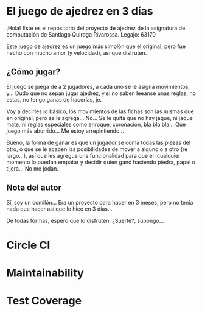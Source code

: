 # El juego de ajedrez en 3 días

¡Hola! Este es el repositorio del proyecto de ajedrez de la asignatura de computación de Santiago Quiroga Rivarossa. Legajo: 63170

Este juego de ajedrez es un juego más simplón que el original, pero fue hecho
con mucho amor (y velocidad), así que disfruten.

## ¿Cómo jugar?

El juego se juega de a 2 jugadores, a cada uno se le asigna movimientos, y...
Dudo que no sepan jugar ajedrez, y si no saben leeanse unas reglas, no estas, no
tengo ganas de hacerlas, je.

Voy a decirles lo básico, los movimientos de las fichas son las mismas que en original, pero se le agrega... No... Se le quita que no hay jaque, ni jaque mate, ni reglas especiales como enroque, coronación, bla bla bla... Que juego más aburrido... Me estoy arrepintiendo...

Bueno, la forma de ganar es que un jugador se coma todas las piezas del otro, o que se le acaben las posibilidades de mover a alguno o a otro (re largo...), así que les agregue una funcionalidad para que en cualquier momento lo puedan empatar y decidir quien ganó haciendo piedra, papel o tijera... No me jodan.

## Nota del autor

Sí, soy un comilón... Era un proyecto para hacer en 3 meses, pero no tenía nada que hacer así que lo hice en 3 días... 

De todas formas, espero que lo disfruten. ¿Suerte?, supongo...


# Circle CI
<!-- [![CircleCI](https://dl.circleci.com/status-badge/img/gh/um-computacion-tm/first-circleci-SantiQR-UM/tree/main.svg?style=svg)](https://dl.circleci.com/status-badge/redirect/gh/um-computacion-tm/ajedrez-2024-SantiQR-UM/tree/main) -->

# Maintainability
<!-- [![Maintainability](https://api.codeclimate.com/v1/badges/4161e85c65d4d840e818/maintainability)](https://codeclimate.com/github/um-computacion-tm/ajedrez-2024-SantiQR-UM/maintainability) -->

# Test Coverage
<!-- [![Test Coverage](https://api.codeclimate.com/v1/badges/4161e85c65d4d840e818/test_coverage)](https://codeclimate.com/github/um-computacion-tm/ajedrez-2024-SantiQR-UM/test_coverage) -->